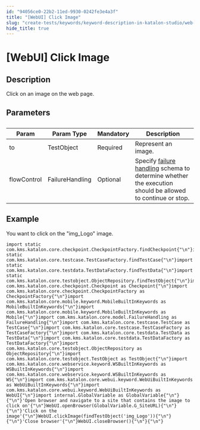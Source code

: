 ```yaml
---
id: "94056ce0-22b2-11ed-9930-0242fe3e4a3f"
title: "[WebUI] Click Image"
slug: "create-tests/keywords/keyword-description-in-katalon-studio/web-ui-keywords/webui-click-image"
hide_title: true
---
```


# <a id="id_0" class="anchor_top_offset"/><a id="ariaid-title1" class="anchor_top_offset"/>[WebUI] Click Image


## <a id="id_0__id_1" class="anchor_top_offset"/>Description

              
<p xmlns="http://www.w3.org/1999/xhtml" className="p">Click on an image on the web page.</p> 
      

## <a id="id_0__id_2" class="anchor_top_offset"/>Parameters 

              
<table xmlns="http://www.w3.org/1999/xhtml" className="table anchor_top_offset" id="id_0__bc3437fc-58a0-4453-b15d-c5966441ad7c"><caption /><thead className="thead"><tr className><th className="entry anchor_top_offset" id="id_0__bc3437fc-58a0-4453-b15d-c5966441ad7c__entry__1">Param</th><th className="entry anchor_top_offset" id="id_0__bc3437fc-58a0-4453-b15d-c5966441ad7c__entry__2">Param Type</th><th className="entry anchor_top_offset" id="id_0__bc3437fc-58a0-4453-b15d-c5966441ad7c__entry__3">Mandatory</th><th className="entry anchor_top_offset" id="id_0__bc3437fc-58a0-4453-b15d-c5966441ad7c__entry__4">Description</th></tr></thead><tbody className="tbody"><tr className><td className="entry" headers="id_0__bc3437fc-58a0-4453-b15d-c5966441ad7c__entry__1 id_0__bc3437fc-58a0-4453-b15d-c5966441ad7c__entry__2 id_0__bc3437fc-58a0-4453-b15d-c5966441ad7c__entry__3 id_0__bc3437fc-58a0-4453-b15d-c5966441ad7c__entry__4 ">to</td><td className="entry" headers="id_0__bc3437fc-58a0-4453-b15d-c5966441ad7c__entry__1 id_0__bc3437fc-58a0-4453-b15d-c5966441ad7c__entry__2 id_0__bc3437fc-58a0-4453-b15d-c5966441ad7c__entry__3 id_0__bc3437fc-58a0-4453-b15d-c5966441ad7c__entry__4 ">TestObject</td><td className="entry" headers="id_0__bc3437fc-58a0-4453-b15d-c5966441ad7c__entry__1 id_0__bc3437fc-58a0-4453-b15d-c5966441ad7c__entry__2 id_0__bc3437fc-58a0-4453-b15d-c5966441ad7c__entry__3 id_0__bc3437fc-58a0-4453-b15d-c5966441ad7c__entry__4 ">Required</td><td className="entry" headers="id_0__bc3437fc-58a0-4453-b15d-c5966441ad7c__entry__1 id_0__bc3437fc-58a0-4453-b15d-c5966441ad7c__entry__2 id_0__bc3437fc-58a0-4453-b15d-c5966441ad7c__entry__3 id_0__bc3437fc-58a0-4453-b15d-c5966441ad7c__entry__4 ">Represent an image.</td></tr><tr className><td className="entry" headers="id_0__bc3437fc-58a0-4453-b15d-c5966441ad7c__entry__1 id_0__bc3437fc-58a0-4453-b15d-c5966441ad7c__entry__2 id_0__bc3437fc-58a0-4453-b15d-c5966441ad7c__entry__3 id_0__bc3437fc-58a0-4453-b15d-c5966441ad7c__entry__4 ">flowControl</td><td className="entry" headers="id_0__bc3437fc-58a0-4453-b15d-c5966441ad7c__entry__1 id_0__bc3437fc-58a0-4453-b15d-c5966441ad7c__entry__2 id_0__bc3437fc-58a0-4453-b15d-c5966441ad7c__entry__3 id_0__bc3437fc-58a0-4453-b15d-c5966441ad7c__entry__4 ">FailureHandling</td><td className="entry" headers="id_0__bc3437fc-58a0-4453-b15d-c5966441ad7c__entry__1 id_0__bc3437fc-58a0-4453-b15d-c5966441ad7c__entry__2 id_0__bc3437fc-58a0-4453-b15d-c5966441ad7c__entry__3 id_0__bc3437fc-58a0-4453-b15d-c5966441ad7c__entry__4 ">Optional</td><td className="entry" headers="id_0__bc3437fc-58a0-4453-b15d-c5966441ad7c__entry__1 id_0__bc3437fc-58a0-4453-b15d-c5966441ad7c__entry__2 id_0__bc3437fc-58a0-4453-b15d-c5966441ad7c__entry__3 id_0__bc3437fc-58a0-4453-b15d-c5966441ad7c__entry__4 ">Specify <a className="xref" href="/docs/maintain/configure-failure-handling-settings-in-katalon-studio">failure handling</a> schema to         determine whether the execution should be allowed to continue or         stop.</td></tr></tbody></table> 
      

## <a id="id_0__id_3" class="anchor_top_offset"/>Example 

              
<p xmlns="http://www.w3.org/1999/xhtml" className="p">You want to click on the "img_Logo" image.</p> 
              
<pre xmlns="http://www.w3.org/1999/xhtml" className="pre codeblock"><code>import static com.kms.katalon.core.checkpoint.CheckpointFactory.findCheckpoint{"\n"}import static com.kms.katalon.core.testcase.TestCaseFactory.findTestCase{"\n"}import static com.kms.katalon.core.testdata.TestDataFactory.findTestData{"\n"}import static com.kms.katalon.core.testobject.ObjectRepository.findTestObject{"\n"}import com.kms.katalon.core.checkpoint.Checkpoint as Checkpoint{"\n"}import com.kms.katalon.core.checkpoint.CheckpointFactory as CheckpointFactory{"\n"}import com.kms.katalon.core.mobile.keyword.MobileBuiltInKeywords as MobileBuiltInKeywords{"\n"}import com.kms.katalon.core.mobile.keyword.MobileBuiltInKeywords as Mobile{"\n"}import com.kms.katalon.core.model.FailureHandling as FailureHandling{"\n"}import com.kms.katalon.core.testcase.TestCase as TestCase{"\n"}import com.kms.katalon.core.testcase.TestCaseFactory as TestCaseFactory{"\n"}import com.kms.katalon.core.testdata.TestData as TestData{"\n"}import com.kms.katalon.core.testdata.TestDataFactory as TestDataFactory{"\n"}import com.kms.katalon.core.testobject.ObjectRepository as ObjectRepository{"\n"}import com.kms.katalon.core.testobject.TestObject as TestObject{"\n"}import com.kms.katalon.core.webservice.keyword.WSBuiltInKeywords as WSBuiltInKeywords{"\n"}import com.kms.katalon.core.webservice.keyword.WSBuiltInKeywords as WS{"\n"}import com.kms.katalon.core.webui.keyword.WebUiBuiltInKeywords as WebUiBuiltInKeywords{"\n"}import com.kms.katalon.core.webui.keyword.WebUiBuiltInKeywords as WebUI{"\n"}import internal.GlobalVariable as GlobalVariable{"\n"}{"\n"}'Open browser and navigate to a site that contains the image to click on'{"\n"}WebUI.openBrowser(GlobalVariable.G_SiteURL){"\n"}{"\n"}'Click on the image'{"\n"}WebUI.clickImage(findTestObject('img_Logo')){"\n"}{"\n"}'Close browser'{"\n"}WebUI.closeBrowser(){"\n"}{"\n"}</code></pre> 
            
